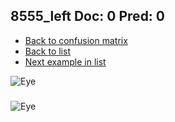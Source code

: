 ## 8555_left Doc: 0 Pred: 0
- [Back to confusion matrix](https://github.com/juliandewit/kaggle_retinopathy/blob/master/matrix.md)
- [Back to list](https://github.com/juliandewit/kaggle_retinopathy/blob/master/lists/00/list.md)
- [Next example in list](https://github.com/juliandewit/kaggle_retinopathy/blob/master/lists/00/85/8556_left.md)

![Eye](https://retinopaty.blob.core.windows.net/size1024/8555_left_0.jpeg)

### 

![Eye]()
